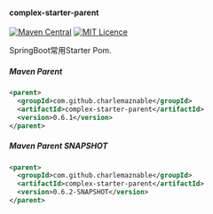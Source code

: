 #### complex-starter-parent

[![Maven Central](https://maven-badges.herokuapp.com/maven-central/com.github.charlemaznable/complex-starter-parent/badge.svg)](https://maven-badges.herokuapp.com/maven-central/com.github.charlemaznable/complex-starter-parent/)
[![MIT Licence](https://badges.frapsoft.com/os/mit/mit.svg?v=103)](https://opensource.org/licenses/mit-license.php)

SpringBoot常用Starter Pom.

##### Maven Parent

```xml
<parent>
  <groupId>com.github.charlemaznable</groupId>
  <artifactId>complex-starter-parent</artifactId>
  <version>0.6.1</version>
</parent>
```

##### Maven Parent SNAPSHOT

```xml
<parent>
  <groupId>com.github.charlemaznable</groupId>
  <artifactId>complex-starter-parent</artifactId>
  <version>0.6.2-SNAPSHOT</version>
</parent>
```
